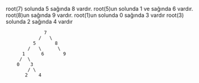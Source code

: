 
root(7) solunda 5 sağında 8 vardır.
root(5)un solunda 1 ve sağında 6 vardır.
root(8)un sağında 9 vardır.
root(1)un solunda 0 sağında 3 vardır
root(3) solunda 2 sağında 4 vardır



					
                  7
				/	\		
              5       8
			/	\	   \
          1      6       9
         /  \     
  	    0    3
            / \
           2    4
		     
			